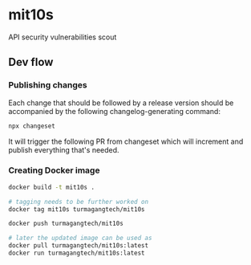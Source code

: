 # mit10s

API security vulnerabilities scout

## Dev flow

### Publishing changes

Each change that should be followed by a release version should be accompanied by the following changelog-generating command:

```sh
npx changeset
```

It will trigger the following PR from changeset which will increment and publish everything that's needed.

### Creating Docker image

```sh
docker build -t mit10s .

# tagging needs to be further worked on
docker tag mit10s turmagangtech/mit10s

docker push turmagangtech/mit10s

# later the updated image can be used as
docker pull turmagangtech/mit10s:latest
docker run turmagangtech/mit10s:latest 
```
